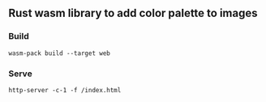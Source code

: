 ## Rust wasm library to add color palette to images

### Build
```
wasm-pack build --target web
```

### Serve
```
http-server -c-1 -f /index.html
```
